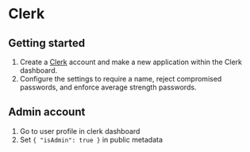 # Clerk

## Getting started

1. Create a [Clerk](https://clerk.com) account and make a new application within the Clerk dashboard.
2. Configure the settings to require a name, reject compromised passwords, and enforce average strength passwords.

## Admin account

1. Go to user profile in clerk dashboard
2. Set `{ "isAdmin": true }` in public metadata
